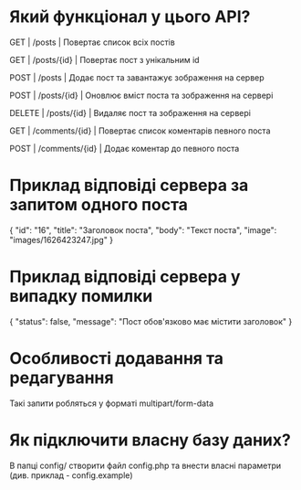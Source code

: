 # Який функціонал у цього API?

GET     | /posts      | Повертає список всіх постів

GET     | /posts/{id} | Повертає пост з унікальним id

POST    | /posts      | Додає пост та завантажує зображення на сервер

POST    | /posts/{id} | Оновлює вміст поста та зображення на сервері

DELETE  | /posts/{id} | Видаляє пост та зображення на сервері

GET     | /comments/{id} | Повертає список коментарів певного поста

POST    | /comments/{id} | Додає коментар до певного поста

# Приклад відповіді сервера за запитом одного поста
{
    "id": "16",
    "title": "Заголовок поста",
    "body": "Текст поста",
    "image": "images/1626423247.jpg"
}

# Приклад відповіді сервера у випадку помилки
{
    "status": false,
    "message": "Пост обов'язково має містити заголовок"
}

# Особливості додавання та редагування 
Такі запити робляться у форматі multipart/form-data

# Як підключити власну базу даних?
В папці config/ створити файл config.php
та внести власні параметри (див. приклад - config.example)

